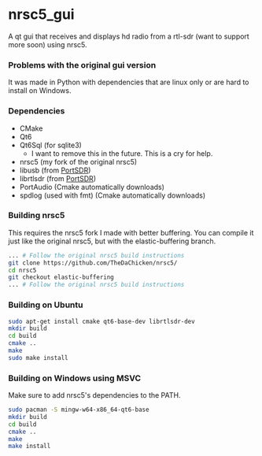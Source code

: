 nrsc5_gui
=================

A qt gui that receives and displays hd radio from a rtl-sdr (want to support more soon) using nrsc5.

### Problems with the original gui version
It was made in Python with dependencies that are linux only or are hard to install on Windows.

### Dependencies
- CMake
- Qt6 
- Qt6Sql (for sqlite3)
  - I want to remove this in the future. This is a cry for help. 
- nrsc5 (my fork of the original nrsc5)
- libusb (from [PortSDR](https://github.com/TheDaChicken/PortSDR/))
- librtlsdr (from [PortSDR](https://github.com/TheDaChicken/PortSDR/))
- PortAudio (Cmake automatically downloads)
- spdlog (used with fmt) (Cmake automatically downloads)

### Building nrsc5

This requires the nrsc5 fork I made with better buffering.
You can compile it just like the original nrsc5, but with the elastic-buffering branch.

```bash
... # Follow the original nrsc5 build instructions
git clone https://github.com/TheDaChicken/nrsc5/
cd nrsc5
git checkout elastic-buffering
... # Follow the original nrsc5 build instructions
```

### Building on Ubuntu

```bash
sudo apt-get install cmake qt6-base-dev librtlsdr-dev
mkdir build
cd build
cmake ..
make
sudo make install
```

### Building on Windows using MSVC

Make sure to add nrsc5's dependencies to the PATH.

```bash
sudo pacman -S mingw-w64-x86_64-qt6-base
mkdir build
cd build 
cmake ..
make
make install
```